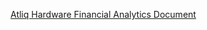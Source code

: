 [Atliq Hardware Financial Analytics Document](https://drive.google.com/drive/u/1/folders/1U2PCWM1DUB9do2mSu1ZaV8ZMKavHgspi)


